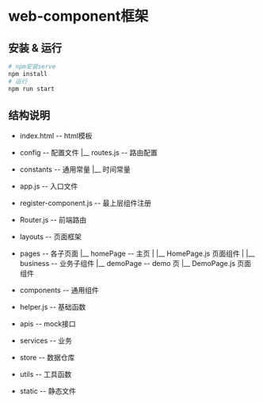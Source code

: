 # web-component框架


## 安装 & 运行

```sh
# npm安装serve
npm install
# 运行
npm run start
```


## 结构说明

- index.html -- html模板

- config -- 配置文件
    |__ routes.js -- 路由配置

- constants -- 通用常量
    |__ 时间常量

- app.js -- 入口文件

- register-component.js -- 最上层组件注册

- Router.js -- 前端路由

- layouts -- 页面框架

- pages -- 各子页面
    |__ homePage -- 主页
    |     |__ HomePage.js 页面组件
    |     |__ business -- 业务子组件
    |__ demoPage -- demo 页
          |__ DemoPage.js 页面组件

- components -- 通用组件

- helper.js -- 基础函数

- apis -- mock接口

- services -- 业务

- store -- 数据仓库

- utils -- 工具函数

- static -- 静态文件


